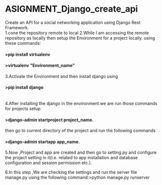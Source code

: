 # ASIGNMENT_Django_create_api
Create an API for a social networking application using Django Rest Framework.
<br>
1.cone the repository remote to local
2.While I am accessing the remote repository as locally then setup the Environment for a project locally.
      using these commands:
               <h4>  >pip install virtualenv</h4> 
                <h4> >virtualenv "Environment_name"</h4> 
3.Activate the Environment and then install django using
               <h4>  >pip install django</h4>   
4.After installing the django in the environment.we are run those commands for  projects setup
             <h4> >django-admin startproject project_name.</h4> 
then go to current directory of the project and run the following commands  
            <h4>  >django-admin startapp app_name.</h4>                                 

5.Now ,Project and app are created and then go to setting.py and configure the project setting in it(i.e. related to app installation and database configuration and session permission etc.).

6.In this step ,We are checking the settings and run the server file manage.py using the following command:>python manage.py runserver

                   